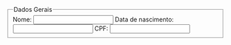 <!DOCTYPE html>
<HTML>
    <head>
        <title> Formulário </title>
    </head>
        <body>
            <form action="/pagina-processa-dados-do-form" mothod="post">
                <fieldset>
                    <legend> Dados Gerais </legend>
                    <label for="nome">Nome:</label>
                    <input type="text" minlength="3" id="nome"/>
                    <label for="data_de_nascimento"> Data de nascimento: </label>
                    <input type="text" id="data_de_nascimento"/>
                    <labelo for="CPF"> CPF: </labelo>
                    <input type="text" minlenght="11" id="cpf"/>
                </fieldset>
            </form>
        </body>
</HTML>
